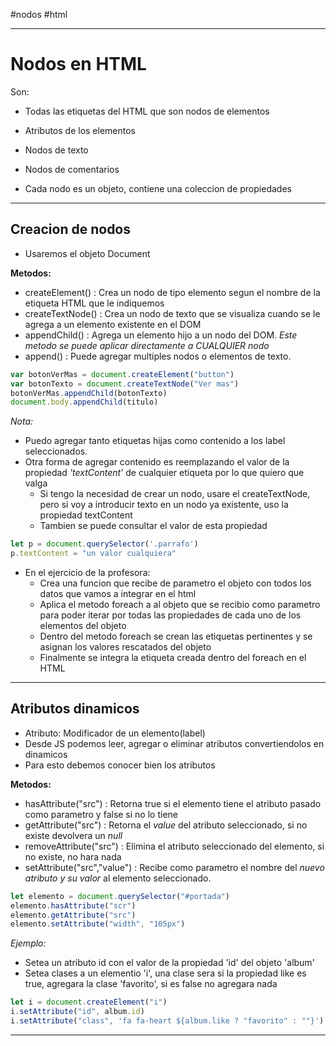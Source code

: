 
#nodos #html   

---
# Nodos en HTML

Son:
- Todas las etiquetas del HTML que son nodos de elementos
- Atributos de los elementos
- Nodos de texto
- Nodos de comentarios

- Cada nodo es un objeto, contiene una coleccion de propiedades

---
## Creacion de nodos

- Usaremos el objeto Document 

**Metodos:**
- createElement() : Crea un nodo de tipo elemento segun el nombre de la etiqueta HTML que le indiquemos
- createTextNode() : Crea un nodo de texto que se visualiza cuando se le agrega a un elemento existente en el DOM
- appendChild() : Agrega un elemento hijo a un nodo del DOM. *Este metodo se puede aplicar directamente a CUALQUIER nodo*
- append() : Puede agregar multiples nodos o elementos de texto.

```JavaScript
var botonVerMas = document.createElement("button")
var botonTexto = document.createTextNode("Ver mas")
botonVerMas.appendChild(botonTexto)
document.body.appendChild(titulo) 
```

*Nota:* 
- Puedo agregar tanto etiquetas hijas como contenido a los label seleccionados.
- Otra forma de agregar contenido es reemplazando el valor de la propiedad *'textContent'* de cualquier etiqueta por lo que quiero que valga
	- Si tengo la necesidad de crear un nodo, usare el createTextNode, pero si voy a introducir texto en un nodo ya existente, uso la propiedad textContent
	- Tambien se puede consultar el valor de esta propiedad

```JavaScript
let p = document.querySelector('.parrafo')
p.textContent = "un valor cualquiera"
```

- En el ejercicio de la profesora:
	- Crea una funcion que recibe de parametro el objeto con todos los datos que vamos a integrar en el html
	- Aplica el metodo foreach a al objeto que se recibio como parametro para poder iterar por todas las propiedades de cada uno de los elementos del objeto
	- Dentro del metodo foreach se crean las etiquetas pertinentes y se asignan los valores rescatados del objeto
	- Finalmente se integra la etiqueta creada dentro del foreach en el HTML 
---
## Atributos dinamicos

- Atributo: Modificador de un elemento(label)
- Desde JS podemos leer, agregar o eliminar atributos convertiendolos en dinamicos
- Para esto debemos conocer bien los atributos

**Metodos:**
- hasAttribute("src") : Retorna true si el elemento tiene el atributo pasado como parametro y false si no lo tiene
- getAttribute("src") : Retorna el *value* del atributo seleccionado, si no existe devolvera un *null*
- removeAttribute("src") : Elimina el atributo seleccionado del elemento, si no existe, no hara nada
- setAttribute("src","value") : Recibe como parametro el nombre del *nuevo atributo y su valor* al elemento seleccionado.

```JavaScript
let elemento = document.querySelector("#portada")
elemento.hasAttribute("scr")
elemento.getAttribute("src")
elemento.setAttribute("width", "105px")
```

*Ejemplo:* 
- Setea un atributo id con el valor de la propiedad 'id' del objeto 'album'
- Setea clases a un elementio 'i', una clase sera si la propiedad like es true, agregara la clase 'favorito', si es false no agregara nada
```JavaScript
let i = document.createElement("i")
i.setAttribute("id", album.id)
i.setAttribute("class", 'fa fa-heart ${album.like ? "favorito" : ""}')  // Otra forma de agregar una clase
```

---

